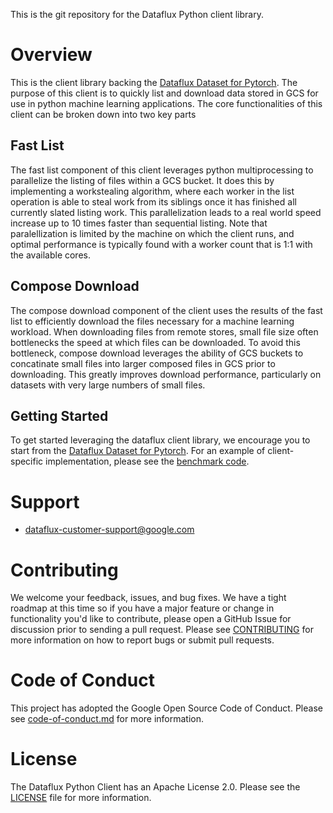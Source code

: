 This is the git repository for the Dataflux Python client library.

# Overview

This is the client library backing the [Dataflux Dataset for Pytorch](https://github.com/GoogleCloudPlatform/dataflux-pytorch). The purpose of this client is to quickly list and download data stored in GCS for use in python machine learning applications. The core functionalities of this client can be broken down into two key parts

## Fast List

The fast list component of this client leverages python multiprocessing to parallelize the listing of files within a GCS bucket. It does this by implementing a workstealing algorithm, where each worker in the list operation is able to steal work from its siblings once it has finished all currently slated listing work. This parallelization leads to a real world speed increase up to 10 times faster than sequential listing. Note that paralellization is limited by the machine on which the client runs, and optimal performance is typically found with a worker count that is 1:1 with the available cores.

## Compose Download

The compose download component of the client uses the results of the fast list to efficiently download the files necessary for a machine learning workload. When downloading files from remote stores, small file size often bottlenecks the speed at which files can be downloaded. To avoid this bottleneck, compose download leverages the ability of GCS buckets to concatinate small files into larger composed files in GCS prior to downloading. This greatly improves download performance, particularly on datasets with very large numbers of small files.

## Getting Started

To get started leveraging the dataflux client library, we encourage you to start from the [Dataflux Dataset for Pytorch](https://github.com/GoogleCloudPlatform/dataflux-pytorch). For an example of client-specific implementation, please see the [benchmark code](dataflux_core/benchmarking/dataflux_client_bench.py).

# Support

* dataflux-customer-support@google.com

# Contributing

We welcome your feedback, issues, and bug fixes. We have a tight roadmap at this time so if you have a major feature or change in functionality you'd like to contribute, please open a GitHub Issue for discussion prior to sending a pull request. Please see [CONTRIBUTING](docs/contributing.md) for more information on how to report bugs or submit pull requests.

# Code of Conduct

This project has adopted the Google Open Source Code of Conduct. Please see [code-of-conduct.md](docs/code-of-conduct.md) for more information.

# License

The Dataflux Python Client has an Apache License 2.0. Please see the [LICENSE](LICENSE) file for more information.

